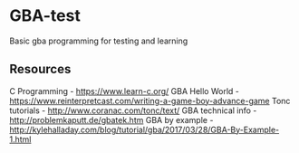 # GBA-test
 Basic gba programming for testing and learning 

 ## Resources
 C Programming - https://www.learn-c.org/
 GBA Hello World - https://www.reinterpretcast.com/writing-a-game-boy-advance-game
 Tonc tutorials - http://www.coranac.com/tonc/text/
 GBA technical info - http://problemkaputt.de/gbatek.htm
GBA by example - http://kylehalladay.com/blog/tutorial/gba/2017/03/28/GBA-By-Example-1.html
